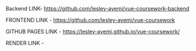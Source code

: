 Backend LINK- https://github.com/lesley-ayemi/vue-coursework-backend

FRONTEND LINK - https://github.com/lesley-ayemi/vue-coursework

GITHUB PAGES LINK - https://lesley-ayemi.github.io/vue-coursework/

RENDER LINK - 